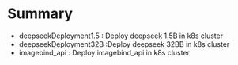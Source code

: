 # Summary
- deepseekDeployment1.5 : Deploy deepseek 1.5B in k8s cluster
- deepseekDeployment32B :Deploy deepseek 32BB in k8s cluster
- imagebind_api : Deploy imagebind_api in k8s cluster
